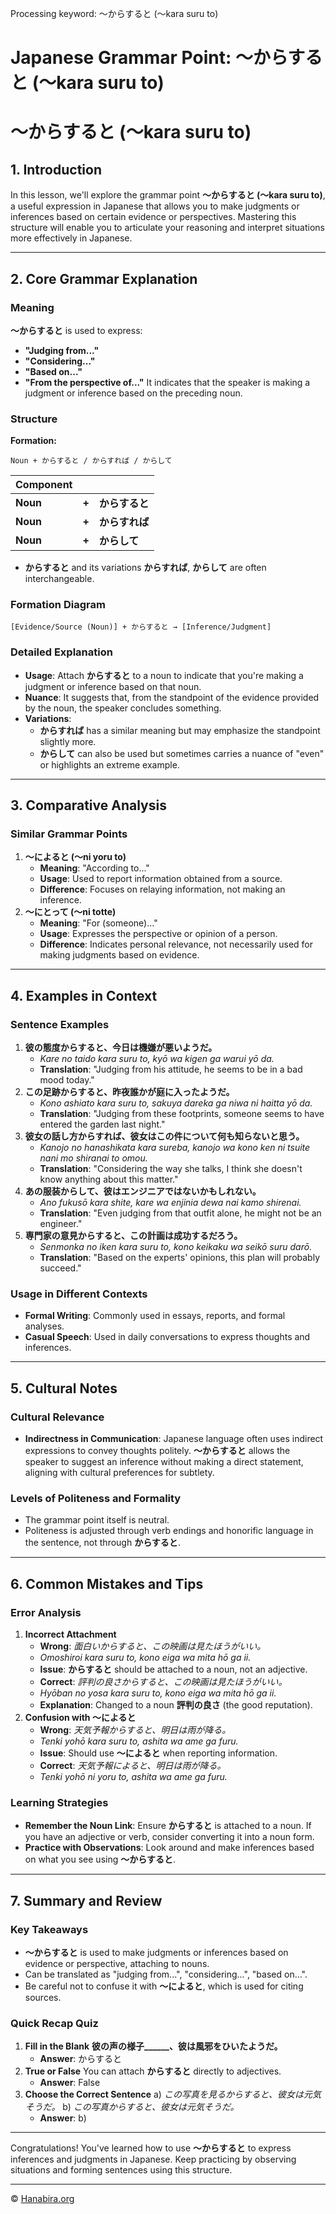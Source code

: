 Processing keyword: ～からすると (〜kara suru to)
# Japanese Grammar Point: ～からすると (〜kara suru to)
# ～からすると (〜kara suru to)
## 1. Introduction
In this lesson, we'll explore the grammar point **～からすると (〜kara suru to)**, a useful expression in Japanese that allows you to make judgments or inferences based on certain evidence or perspectives. Mastering this structure will enable you to articulate your reasoning and interpret situations more effectively in Japanese.

---
## 2. Core Grammar Explanation
### Meaning
**～からすると** is used to express:
- **"Judging from..."**
- **"Considering..."**
- **"Based on..."**
- **"From the perspective of..."**
It indicates that the speaker is making a judgment or inference based on the preceding noun.
### Structure
**Formation:**
```
Noun + からすると / からすれば / からして
```
| **Component** |             |                            |
|---------------|-------------|----------------------------|
| **Noun**      | **+**       | **からすると**             |
| **Noun**      | **+**       | **からすれば**             |
| **Noun**      | **+**       | **からして**               |
- **からすると** and its variations **からすれば**, **からして** are often interchangeable.
### Formation Diagram
```plaintext
[Evidence/Source (Noun)] + からすると → [Inference/Judgment]
```
### Detailed Explanation
- **Usage**: Attach **からすると** to a noun to indicate that you're making a judgment or inference based on that noun.
- **Nuance**: It suggests that, from the standpoint of the evidence provided by the noun, the speaker concludes something.
- **Variations**: 
  - **からすれば** has a similar meaning but may emphasize the standpoint slightly more.
  - **からして** can also be used but sometimes carries a nuance of "even" or highlights an extreme example.
---
## 3. Comparative Analysis
### Similar Grammar Points
1. **～によると (〜ni yoru to)**
   - **Meaning**: "According to..."
   - **Usage**: Used to report information obtained from a source.
   - **Difference**: Focuses on relaying information, not making an inference.
2. **～にとって (〜ni totte)**
   - **Meaning**: "For (someone)..."
   - **Usage**: Expresses the perspective or opinion of a person.
   - **Difference**: Indicates personal relevance, not necessarily used for making judgments based on evidence.
---
## 4. Examples in Context
### Sentence Examples
1. **彼の態度からすると、今日は機嫌が悪いようだ。**
   - *Kare no taido kara suru to, kyō wa kigen ga warui yō da.*
   - **Translation**: "Judging from his attitude, he seems to be in a bad mood today."
2. **この足跡からすると、昨夜誰かが庭に入ったようだ。**
   - *Kono ashiato kara suru to, sakuya dareka ga niwa ni haitta yō da.*
   - **Translation**: "Judging from these footprints, someone seems to have entered the garden last night."
3. **彼女の話し方からすれば、彼女はこの件について何も知らないと思う。**
   - *Kanojo no hanashikata kara sureba, kanojo wa kono ken ni tsuite nani mo shiranai to omou.*
   - **Translation**: "Considering the way she talks, I think she doesn't know anything about this matter."
4. **あの服装からして、彼はエンジニアではないかもしれない。**
   - *Ano fukusō kara shite, kare wa enjinia dewa nai kamo shirenai.*
   - **Translation**: "Even judging from that outfit alone, he might not be an engineer."
5. **専門家の意見からすると、この計画は成功するだろう。**
   - *Senmonka no iken kara suru to, kono keikaku wa seikō suru darō.*
   - **Translation**: "Based on the experts' opinions, this plan will probably succeed."
### Usage in Different Contexts
- **Formal Writing**: Commonly used in essays, reports, and formal analyses.
- **Casual Speech**: Used in daily conversations to express thoughts and inferences.
---
## 5. Cultural Notes
### Cultural Relevance
- **Indirectness in Communication**: Japanese language often uses indirect expressions to convey thoughts politely. **～からすると** allows the speaker to suggest an inference without making a direct statement, aligning with cultural preferences for subtlety.
### Levels of Politeness and Formality
- The grammar point itself is neutral.
- Politeness is adjusted through verb endings and honorific language in the sentence, not through **からすると**.
---
## 6. Common Mistakes and Tips
### Error Analysis
1. **Incorrect Attachment**
   - **Wrong**: *面白いからすると、この映画は見たほうがいい。*
   - *Omoshiroi kara suru to, kono eiga wa mita hō ga ii.*
   - **Issue**: **からすると** should be attached to a noun, not an adjective.
   - **Correct**: *評判の良さからすると、この映画は見たほうがいい。*
   - *Hyōban no yosa kara suru to, kono eiga wa mita hō ga ii.*
   - **Explanation**: Changed to a noun **評判の良さ** (the good reputation).
2. **Confusion with ～によると**
   - **Wrong**: *天気予報からすると、明日は雨が降る。*
   - *Tenki yohō kara suru to, ashita wa ame ga furu.*
   - **Issue**: Should use **～によると** when reporting information.
   - **Correct**: *天気予報によると、明日は雨が降る。*
   - *Tenki yohō ni yoru to, ashita wa ame ga furu.*
### Learning Strategies
- **Remember the Noun Link**: Ensure **からすると** is attached to a noun. If you have an adjective or verb, consider converting it into a noun form.
- **Practice with Observations**: Look around and make inferences based on what you see using **～からすると**.
---
## 7. Summary and Review
### Key Takeaways
- **～からすると** is used to make judgments or inferences based on evidence or perspective, attaching to nouns.
- Can be translated as "judging from...", "considering...", "based on...".
- Be careful not to confuse it with **～によると**, which is used for citing sources.
### Quick Recap Quiz
1. **Fill in the Blank**
   **彼の声の様子______、彼は風邪をひいたようだ。**
   - **Answer**: からすると
2. **True or False**
   You can attach **からすると** directly to adjectives.
   - **Answer**: False
3. **Choose the Correct Sentence**
   a) *この写真を見るからすると、彼女は元気そうだ。*
   b) *この写真からすると、彼女は元気そうだ。*
   - **Answer**: b)
---
Congratulations! You've learned how to use **～からすると** to express inferences and judgments in Japanese. Keep practicing by observing situations and forming sentences using this structure.


---

© [Hanabira.org](https://hanabira.org)
